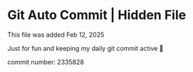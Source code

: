 # Git Auto Commit | Hidden File

This file was added Feb 12, 2025

Just for fun and keeping my daily git commit active 🤪

commit number: 2335828
